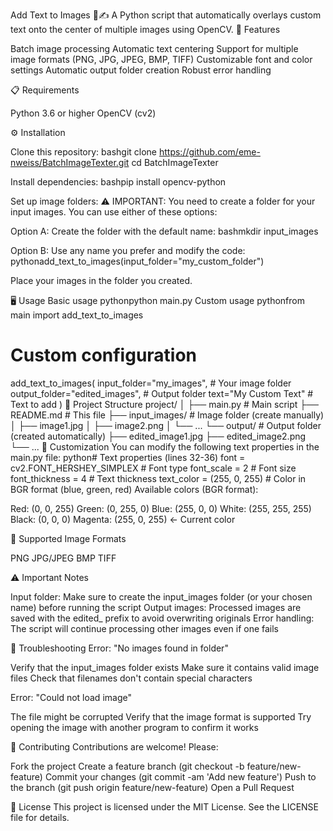 Add Text to Images 📸✍️
A Python script that automatically overlays custom text onto the center of multiple images using OpenCV.
🚀 Features

Batch image processing
Automatic text centering
Support for multiple image formats (PNG, JPG, JPEG, BMP, TIFF)
Customizable font and color settings
Automatic output folder creation
Robust error handling

📋 Requirements

Python 3.6 or higher
OpenCV (cv2)

⚙️ Installation

Clone this repository:
bashgit clone https://github.com/eme-nweiss/BatchImageTexter.git
cd BatchImageTexter

Install dependencies:
bashpip install opencv-python

Set up image folders:
⚠️ IMPORTANT: You need to create a folder for your input images. You can use either of these options:

Option A: Create the folder with the default name:
bashmkdir input_images

Option B: Use any name you prefer and modify the code:
pythonadd_text_to_images(input_folder="my_custom_folder")



Place your images in the folder you created.

🖥️ Usage
Basic usage
pythonpython main.py
Custom usage
pythonfrom main import add_text_to_images

# Custom configuration
add_text_to_images(
    input_folder="my_images",           # Your image folder
    output_folder="edited_images",      # Output folder
    text="My Custom Text"               # Text to add
)
📁 Project Structure
project/
│
├── main.py                 # Main script
├── README.md              # This file
├── input_images/          # Image folder (create manually)
│   ├── image1.jpg
│   ├── image2.png
│   └── ...
└── output/               # Output folder (created automatically)
    ├── edited_image1.jpg
    ├── edited_image2.png
    └── ...
🎨 Customization
You can modify the following text properties in the main.py file:
python# Text properties (lines 32-36)
font = cv2.FONT_HERSHEY_SIMPLEX  # Font type
font_scale = 2                   # Font size
font_thickness = 4               # Text thickness
text_color = (255, 0, 255)       # Color in BGR format (blue, green, red)
Available colors (BGR format):

Red: (0, 0, 255)
Green: (0, 255, 0)
Blue: (255, 0, 0)
White: (255, 255, 255)
Black: (0, 0, 0)
Magenta: (255, 0, 255) ← Current color

📝 Supported Image Formats

PNG
JPG/JPEG
BMP
TIFF

⚠️ Important Notes

Input folder: Make sure to create the input_images folder (or your chosen name) before running the script
Output images: Processed images are saved with the edited_ prefix to avoid overwriting originals
Error handling: The script will continue processing other images even if one fails

🐛 Troubleshooting
Error: "No images found in folder"

Verify that the input_images folder exists
Make sure it contains valid image files
Check that filenames don't contain special characters

Error: "Could not load image"

The file might be corrupted
Verify that the image format is supported
Try opening the image with another program to confirm it works

🤝 Contributing
Contributions are welcome! Please:

Fork the project
Create a feature branch (git checkout -b feature/new-feature)
Commit your changes (git commit -am 'Add new feature')
Push to the branch (git push origin feature/new-feature)
Open a Pull Request

📄 License
This project is licensed under the MIT License. See the LICENSE file for details.